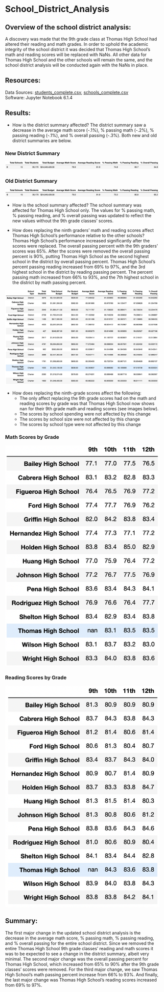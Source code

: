 # School_District_Analysis

## Overview of the school district analysis:
A discovery was made that the 9th grade class at Thomas High School had altered their reading and math grades. In order to uphold the academic integrity of the school district it was decided that Thomas High School’s math and reading scores will be replaced with NaNs. All other data for Thomas High School and the other schools will remain the same, and the school district analysis will be conducted again with the NaNs in place.

## Resources:
Data Sources: [students_complete.csv](Resources/students_complete.csv), [schools_complete.csv](Resources/schools_complete.csv)\
Software: Jupyter Notebook 6.1.4 

## Results:
- How is the district summary affected? The district summary saw a decrease in the average math score (-.1%), % passing math (-.2%), % passing reading (-.1%), and % overall passing (-.3%). Both new and old district summaries are below. 

### New District Summary
![District_Summary_(New)](Resources/New_District_Summary_DF.png)

### Old District Summary
![District_Summary_(Old)](Resources/Old_District_Summary_DF.png)

- How is the school summary affected? The school summary was affected for Thomas High School only. The values for % passing math, % passing reading, and % overall passing was updated to reflect the new values without the 9th grade classes’ scores. 

 - How does replacing the ninth graders’ math and reading scores affect Thomas High School’s performance relative to the other schools? Thomas High School’s performance increased significantly after the scores were replaced. The overall passing percent with the 9th graders’ scores was 65%. After the scores were removed the overall passing percent is 90%, putting Thomas High School as the second highest school in the district by overall passing percent. Thomas High School’s percent passing reading increased from 69% to 97%, and the 3rd highest school in the district by reading passing percent. The percent passing math increased from 66% to 93%, and the 7th highest school in the district by math passing percent.

![Per_School_Summary.png](Resources/Per_School_Summary.png)

- How does replacing the ninth-grade scores affect the following:
  - The only affect replacing the 9th grade scores had on the math and reading scores by grade was that Thomas High School now shows nan for their 9th grade math       and reading scores (see images below).   
  - The scores by school spending were not affected by this change 
  - The scores by school size were not affected by this change
  - The scores by school type were not affected by this change

### Math Scores by Grade 
 ![Math_Scores_by_Grade.png](Resources/Math_Scores_by_Grade.png)
 
### Reading Scores by Grade 
![Reading_Scores_by_Grade.png](Resources/Reading_Scores_by_Grade.png)
 
 ## Summary: 
The first major change in the updated school district analysis is the decrease in the average math score, % passing math, % passing reading, and % overall passing for the entire school district. Since we removed the entire Thomas High School 9th grade classes’ reading and math scores it was to be expected to see a change in the district summary, albeit very minimal. The second major change was the overall passing percent for Thomas High School, which increased from 65% to 90% after the 9th grade classes’ scores were removed. For the third major change, we saw Thomas High School’s math passing percent increase from 66% to 93%. And finally, the last major change was Thomas High School’s reading scores increased from 69% to 97%.   
